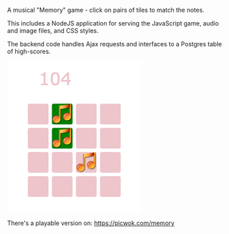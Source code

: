 A musical "Memory" game - click on pairs of tiles
to match the notes.

This includes a NodeJS application for serving the JavaScript game,
audio and image files, and CSS styles.

The backend code handles Ajax requests and interfaces to a Postgres table of
high-scores.

![Screenshot](https://github.com/Dosflange/oh-the-memory/blob/main/screenshot.png)

There's a playable version on:
https://picwok.com/memory
